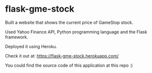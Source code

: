# flask-gme-stock
Built a website that shows the current price of GameStop stock. 

Used Yahoo Finance API, Python programming language and the Flask framework.

Deployed it using Heroku.

Check it out at: https://flask-gme-stock.herokuapp.com/

You could find the source code of this application at this repo :)
